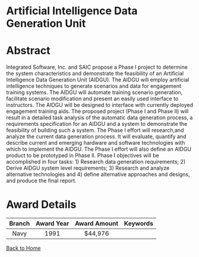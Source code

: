 
Artificial Intelligence Data Generation Unit
============================================

# Abstract


Integrated Software, Inc. and SAIC propose a Phase I project to determine the system characteristics and demonstrate the feasibility of an Artificial Intelligence Data Generation Unit (AIDGU). The AIDGU will employ artificial intelligence techniques to generate scenarios and data for engagement training systems. The AIDGU will automate training scenario generation, facilitate scenario modification and present an easily used interface to instructors. The AIDGU will be designed to interface with currently deployed engagement training aids. The proposed project (Phase I and Phase II) will result in a detailed task analysis of the automatic data generation process, a requirements specification for an AIDGU and a system to demonstrate the feasibility of building such a system. The Phase I effort will research,and analyze the current data generation process. It will evaluate, quantify and describe current and emerging hardware and software technologies with which to implement the AIDGU. The Phase I effort will also define an AIDGU product to be prototyped in Phase II. Phase I objectives will be accomplished in four tasks: 1) Research data generation requirements; 2) Derive AIDGU system level requirements; 3) Research and analyze alternative technologies and 4) define alternative approaches and designs, and produce the final report.  

# Award Details

|Branch|Award Year|Award Amount|Keywords|
| :---: | :---: | :---: | :---: |
|Navy|1991|$44,976||
  
  


[Back to Home](https://github.com/chrischow/dod_sbir_awards/Reports/CC/#697)
